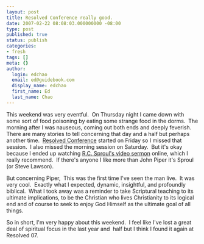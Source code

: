 ```yaml
---
layout: post
title: Resolved Conference really good.
date: 2007-02-22 08:08:03.000000000 -08:00
type: post
published: true
status: publish
categories:
- fresh
tags: []
meta: {}
author:
  login: edchao
  email: ed@guidebook.com
  display_name: edchao
  first_name: Ed
  last_name: Chao
---
```

<p>This weekend was very eventful.  On Thursday night I came down with some sort of food poisoning by eating some strange food in the dorms.  The morning after I was nauseous, coming out both ends and deeply feverish.  There are many stories to tell concerning that day and a half but perhaps another time.  <a href="http://www.resolved.org">Resolved Conference</a> started on Friday so I missed that session.  I also missed the morning session on Saturday.  But it's okay because I ended up watching <a href="http://www.desiringgod.org/ResourceLibrary/EventMessages/ByDate/1979_The_Holiness_of_Christ/" title="The Holiness of Christ">R.C. Sproul's video sermon</a> online, which I really recommend.  If there's anyone I like more than John Piper it's Sproul (or Steve Lawson).</p>
<p>But concerning Piper,  This was the first time I've seen the man live.  It was very cool.  Exactly what I expected, dynamic, insightful, and profoundly biblical.  What I took away was a reminder to take Scriptural teaching to its ultimate implications, to be the Christian who lives Christianity to its logical end and of course to seek to enjoy God Himself as the ultimate goal of all things.</p>
<p>So in short, I'm very happy about this weekend.  I feel like I've lost a great deal of spiritual focus in the last year and  half but I think I found it again at Resolved 07.</p>
